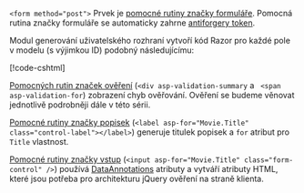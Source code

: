 `<form method="post">` Prvek je [pomocné rutiny značky formuláře](xref:mvc/views/working-with-forms#the-form-tag-helper). Pomocná rutina značky formuláře se automaticky zahrne [antiforgery token](xref:security/anti-request-forgery).

Modul generování uživatelského rozhraní vytvoří kód Razor pro každé pole v modelu (s výjimkou ID) podobný následujícímu:

[!code-cshtml[](../../tutorials/razor-pages/razor-pages-start/snapshot_sample/RazorPagesMovie/Pages/Movies/Create.cshtml?range=15-20)]

[Pomocných rutin značek ověření](xref:mvc/views/working-with-forms#the-validation-tag-helpers) (`<div asp-validation-summary` a ` <span asp-validation-for`) zobrazení chyb ověřování. Ověření se budeme věnovat jednotlivě podrobněji dále v této sérii.

[Pomocné rutiny značky popisek](xref:mvc/views/working-with-forms#the-label-tag-helper) (`<label asp-for="Movie.Title" class="control-label"></label>`) generuje titulek popisek a `for` atribut pro `Title` vlastnost.

[Pomocné rutiny značky vstup](xref:mvc/views/working-with-forms) (`<input asp-for="Movie.Title" class="form-control" />`) používá [DataAnnotations](/aspnet/mvc/overview/older-versions/mvc-music-store/mvc-music-store-part-6) atributy a vytváří atributy HTML, které jsou potřeba pro architekturu jQuery ověření na straně klienta.
